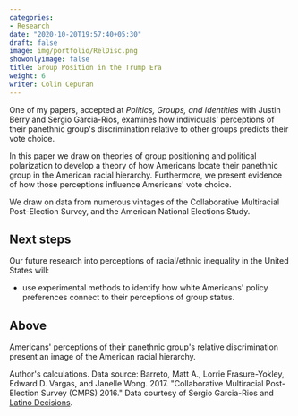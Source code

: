 ```yaml
---
categories:
- Research
date: "2020-10-20T19:57:40+05:30"
draft: false
image: img/portfolio/RelDisc.png
showonlyimage: false
title: Group Position in the Trump Era
weight: 6
writer: Colin Cepuran
---
```


One of my papers, accepted at *Politics, Groups, and Identities* with Justin Berry and Sergio Garcia-Rios, examines how individuals' perceptions of their panethnic group's discrimination relative to other groups predicts their vote choice.
<!--more-->

In this paper we draw on theories of group positioning and political polarization to develop a theory of how Americans locate their panethnic group in the American racial hierarchy.  Furthermore, we present evidence of how those perceptions influence Americans' vote choice.

We draw on data from numerous vintages of the Collaborative Multiracial Post-Election Survey, and the American National Elections Study.

## Next steps

Our future research into perceptions of racial/ethnic inequality in the United States will:

- use experimental methods to identify how white Americans' policy preferences connect to their perceptions of group status.

## Above

Americans' perceptions of their panethnic group's relative discrimination present an image of the American racial hierarchy.

Author's calculations.  Data source: Barreto, Matt A., Lorrie Frasure-Yokley, Edward D. Vargas, and Janelle Wong. 2017. "Collaborative Multiracial Post-Election Survey (CMPS) 2016." Data courtesy of Sergio Garcia-Rios and [Latino Decisions](https://latinodecisions.com/polls-and-research/cmps-2016/).

